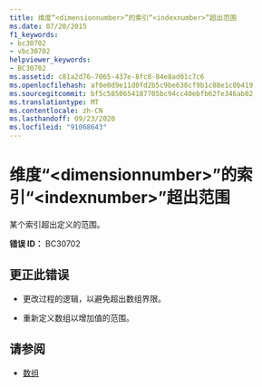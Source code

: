 ```yaml
---
title: 维度“<dimensionnumber>”的索引“<indexnumber>”超出范围
ms.date: 07/20/2015
f1_keywords:
- bc30702
- vbc30702
helpviewer_keywords:
- BC30702
ms.assetid: c81a2d76-7065-437e-8fc8-84e8ad01c7c6
ms.openlocfilehash: af0e0d9e11d0fd2b5c9be638cf9b1c88e1c0b419
ms.sourcegitcommit: bf5c5850654187705bc94cc40ebfb62fe346ab02
ms.translationtype: MT
ms.contentlocale: zh-CN
ms.lasthandoff: 09/23/2020
ms.locfileid: "91068643"
---
```

# <a name="index-indexnumber-for-dimension-dimensionnumber-is-out-of-range"></a>维度“\<dimensionnumber>”的索引“\<indexnumber>”超出范围

某个索引超出定义的范围。  
  
 **错误 ID：** BC30702  
  
## <a name="to-correct-this-error"></a>更正此错误  
  
- 更改过程的逻辑，以避免超出数组界限。  
  
- 重新定义数组以增加值的范围。  
  
## <a name="see-also"></a>请参阅

- [数组](../programming-guide/language-features/arrays/index.md)
